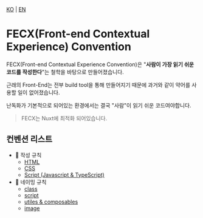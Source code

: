 [KO](./README_ko.md) | [EN](./README.md)

# FECX(Front-end Contextual Experience) Convention

FECX(Front-end Contextual Experience Convention)은 "**사람이 가장 읽기 쉬운 코드를 작성한다**"는 철학을 바탕으로 만들어졌습니다.

근래의 Front-End는 전부 build tool을 통해 만들어지기 때문에 과거와 같이 약어를 사용할 일이 없어졌습니다.

난독화가 기본적으로 되어있는 환경에서는 결국 "사람"이 읽기 쉬운 코드여야합니다.

> FECX는 Nuxt에 최적화 되어있습니다.

## 컨벤션 리스트

-   📘 작성 규칙
    -   [HTML](./writing-rules/html_ko.md)
    -   [CSS](./writing-rules/css_ko.md)
    -   [Script (Javascript & TypeScript)](./writing-rules/script_ko.md)
-   📐 네이밍 규칙
    -   [class](./naming-rules/class_ko.md)
    -   [script](./naming-rules/script_ko.md)
    -   [utiles & composables](./naming-rules/utiles&composables_ko.md)
    -   [image](./naming-rules/image_ko.md)
